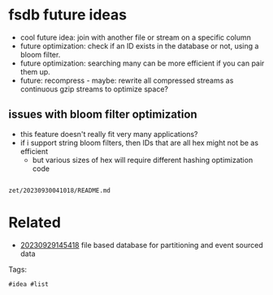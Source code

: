 # fsdb future ideas

- cool future idea: join with another file or stream on a specific column
- future optimization: check if an ID exists in the database or not, using a bloom filter.
- future optimization: searching many can be more efficient if you can pair them up.
- future: recompress - maybe: rewrite all compressed streams as continuous gzip streams to optimize space?

## issues with bloom filter optimization
- this feature doesn't really fit very many applications?
- if i support string bloom filters, then IDs that are all hex might not be as efficient
  - but various sizes of hex will require different hashing optimization code

```
```

` zet/20230930041018/README.md `

# Related

- [20230929145418](/zet/20230929145418/README.md) file based database for partitioning and event sourced data

Tags:

    #idea #list
